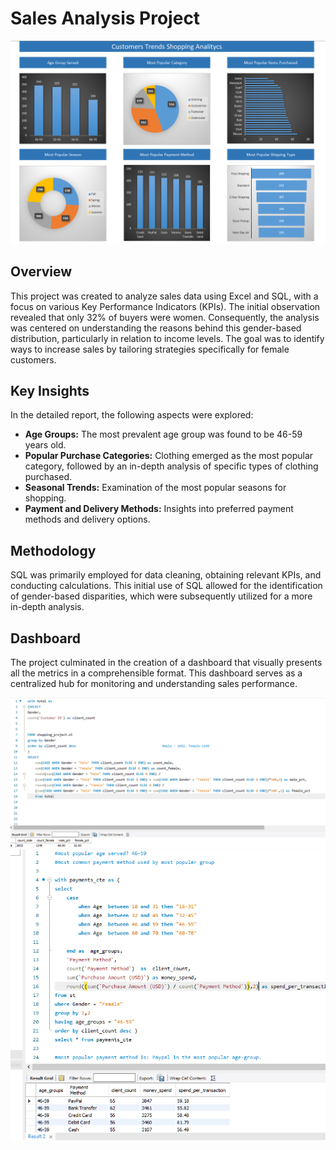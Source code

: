 # Sales Analysis Project

![Dashboard](1.png)

## Overview

This project was created to analyze sales data using Excel and SQL, with a focus on various Key Performance Indicators (KPIs). The initial observation revealed that only 32% of buyers were women. Consequently, the analysis was centered on understanding the reasons behind this gender-based distribution, particularly in relation to income levels. The goal was to identify ways to increase sales by tailoring strategies specifically for female customers.

## Key Insights

In the detailed report, the following aspects were explored:

- **Age Groups:** The most prevalent age group was found to be 46-59 years old.
- **Popular Purchase Categories:** Clothing emerged as the most popular category, followed by an in-depth analysis of specific types of clothing purchased.
- **Seasonal Trends:** Examination of the most popular seasons for shopping.
- **Payment and Delivery Methods:** Insights into preferred payment methods and delivery options.

## Methodology

SQL was primarily employed for data cleaning, obtaining relevant KPIs, and conducting calculations. This initial use of SQL allowed for the identification of gender-based disparities, which were subsequently utilized for a more in-depth analysis.

## Dashboard

The project culminated in the creation of a dashboard that visually presents all the metrics in a comprehensible format. This dashboard serves as a centralized hub for monitoring and understanding sales performance.

![Gender](sql1.png)
![Payment Methods](sql2.png)
